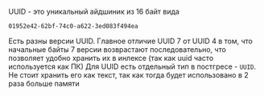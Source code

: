 UUID - это уникальный айдшиник из 16 байт вида
```
01952e42-62bf-74c0-a622-3ed083f494ea
```
Есть разны версии UUID. Главное отличие UUID 7 от UUID 4 в том, что начальные байты 7 версии возврастают последовательно, что позволяет удобно хранить их в инлексе (так как uuid часто используется как ПК)
Для UUID есть отдельный тип в постгресе - `UUID`. Не стоит хранить его как текст, так как тогда будет использовано в 2 раза больше памяти